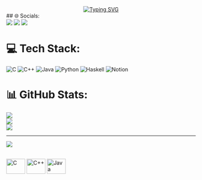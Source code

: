 <div align="center">
<a href="https://git.io/typing-svg"><img src="https://readme-typing-svg.demolab.com?font=Fira+Code&weight=600&size=25&duration=4000&pause=1000&color=e7f216&center=true&vCenter=true&width=435&lines=Hi!+My+name+is+Breno!;Welcome." alt="Typing SVG" /></a>
</div>

<div>    
## 🌐 Socials:
<div>
    <a href="https://www.linkedin.com/in/breno-oliveira-cavalcante-ab0939246/" target="_blank"> <img src="https://img.shields.io/badge/LinkedIn-0077B5?style=for-the-badge&logo=linkedin&logoColor=white" target="_blank"></a>
    <a href="https://www.youtube.com/@BrenoDev_Ufu" target="_blank"> <img src="https://img.shields.io/badge/YouTube-red?style=for-the-badge&logo=youtube&logoColor=white" target="_blank"></a>
    <a href="https://brenimcode.github.io/Projeto-Rocketseat/" target="_blank"> <img src="https://img.shields.io/badge/Portfolio-%23000000.svg?style=for-the-badge&logo=firefox&logoColor=#FF7139" target="_blank"></a>
    
  </div>

# 💻 Tech Stack:
![C](https://img.shields.io/badge/c-%2300599C.svg?style=for-the-badge&logo=c&logoColor=white) ![C++](https://img.shields.io/badge/c++-%2300599C.svg?style=for-the-badge&logo=c%2B%2B&logoColor=white) ![Java](https://img.shields.io/badge/java-%23ED8B00.svg?style=for-the-badge&logo=openjdk&logoColor=white) ![Python](https://img.shields.io/badge/python-3670A0?style=for-the-badge&logo=python&logoColor=ffdd54) ![Haskell](https://img.shields.io/badge/Haskell-5e5086?style=for-the-badge&logo=haskell&logoColor=white) ![Notion](https://img.shields.io/badge/Notion-%23000000.svg?style=for-the-badge&logo=notion&logoColor=white)
# 📊 GitHub Stats:
![](https://github-readme-stats.vercel.app/api?username=brenimcode&theme=midnight-purple&hide_border=false&include_all_commits=false&count_private=true)<br/>
![](https://github-readme-streak-stats.herokuapp.com/?user=brenimcode&theme=midnight-purple&hide_border=false)<br/>
![](https://github-readme-stats.vercel.app/api/top-langs/?username=brenimcode&theme=midnight-purple&hide_border=false&include_all_commits=false&count_private=true&layout=compact)

---
[![](https://visitcount.itsvg.in/api?id=brenimcode&icon=6&color=12)](https://visitcount.itsvg.in)

<!-- Proudly created with GPRM ( https://gprm.itsvg.in ) -->

</div>
    <div style="display: inline_block"><br>
    <img align="center" alt="C" height="40" width="50" src="https://cdn.jsdelivr.net/gh/devicons/devicon/icons/c/c-original.svg" />
    <img align="center" alt="C++" height="40" width="50" src="https://cdn.jsdelivr.net/gh/devicons/devicon/icons/cplusplus/cplusplus-original.svg"/>
    <img align="center" alt="Java" height="40" width="50" src="https://cdn.jsdelivr.net/gh/devicons/devicon/icons/java/java-original.svg"/>
